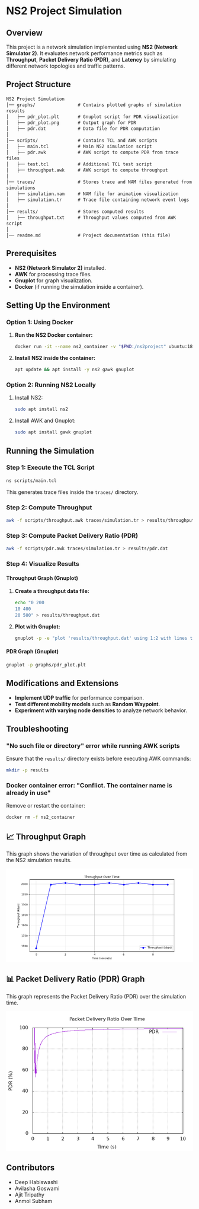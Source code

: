 # NS2 Project Simulation

## Overview
This project is a network simulation implemented using **NS2 (Network Simulator 2)**. It evaluates network performance metrics such as **Throughput**, **Packet Delivery Ratio (PDR)**, and **Latency** by simulating different network topologies and traffic patterns.

## Project Structure
```
NS2 Project Simulation
│── graphs/                # Contains plotted graphs of simulation results
│   ├── pdr_plot.plt       # Gnuplot script for PDR visualization
│   ├── pdr_plot.png       # Output graph for PDR
│   ├── pdr.dat            # Data file for PDR computation
│
│── scripts/               # Contains TCL and AWK scripts
│   ├── main.tcl           # Main NS2 simulation script
│   ├── pdr.awk            # AWK script to compute PDR from trace files
│   ├── test.tcl           # Additional TCL test script
│   ├── throughput.awk     # AWK script to compute throughput
│
│── traces/                # Stores trace and NAM files generated from simulations
│   ├── simulation.nam     # NAM file for animation visualization
│   ├── simulation.tr      # Trace file containing network event logs
│
│── results/               # Stores computed results
│   ├── throughput.txt     # Throughput values computed from AWK script
│
│── readme.md              # Project documentation (this file)
```

## Prerequisites
- **NS2 (Network Simulator 2)** installed.
- **AWK** for processing trace files.
- **Gnuplot** for graph visualization.
- **Docker** (if running the simulation inside a container).

## Setting Up the Environment
### **Option 1: Using Docker**
1. **Run the NS2 Docker container:**
   ```bash
   docker run -it --name ns2_container -v "$PWD:/ns2project" ubuntu:18.04 /bin/bash
   ```
2. **Install NS2 inside the container:**
   ```bash
   apt update && apt install -y ns2 gawk gnuplot
   ```

### **Option 2: Running NS2 Locally**
1. Install NS2:
   ```bash
   sudo apt install ns2
   ```
2. Install AWK and Gnuplot:
   ```bash
   sudo apt install gawk gnuplot
   ```

## Running the Simulation
### **Step 1: Execute the TCL Script**
```bash
ns scripts/main.tcl
```
This generates trace files inside the `traces/` directory.

### **Step 2: Compute Throughput**
```bash
awk -f scripts/throughput.awk traces/simulation.tr > results/throughput.txt
```

### **Step 3: Compute Packet Delivery Ratio (PDR)**
```bash
awk -f scripts/pdr.awk traces/simulation.tr > results/pdr.dat
```

### **Step 4: Visualize Results**
#### **Throughput Graph (Gnuplot)**
1. **Create a throughput data file:**
   ```bash
   echo "0 200
   10 400
   20 500" > results/throughput.dat
   ```
2. **Plot with Gnuplot:**
   ```bash
   gnuplot -p -e "plot 'results/throughput.dat' using 1:2 with lines title 'Throughput'"
   ```

#### **PDR Graph (Gnuplot)**
```bash
gnuplot -p graphs/pdr_plot.plt
```

## Modifications and Extensions
- **Implement UDP traffic** for performance comparison.
- **Test different mobility models** such as **Random Waypoint**.
- **Experiment with varying node densities** to analyze network behavior.

## Troubleshooting
### **"No such file or directory" error while running AWK scripts**
Ensure that the `results/` directory exists before executing AWK commands:
```bash
mkdir -p results
```

### **Docker container error: "Conflict. The container name is already in use"**
Remove or restart the container:
```bash
docker rm -f ns2_container
```

## 📈 Throughput Graph

This graph shows the variation of throughput over time as calculated from the NS2 simulation results.

![Throughput Graph](screenshots/thorughput_graph.png)

## 📊 Packet Delivery Ratio (PDR) Graph

This graph represents the Packet Delivery Ratio (PDR) over the simulation time.

![PDR Graph](screenshots/pdr_plot.png)

## Contributors
- Deep Habiswashi
- Avilasha Goswami
- Ajit Tripathy
- Anmol Subham